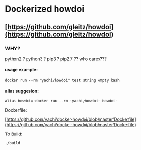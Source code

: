 # Dockerized howdoi
## [https://github.com/gleitz/howdoi](https://github.com/gleitz/howdoi)

### WHY?

python2 ? python3 ? pip3 ? pip2.7 ?? who cares???

#### usage example:

```
docker run --rm "yachi/howdoi" test string empty bash
```

#### alias suggesion:

```
alias howdoi='docker run --rm "yachi/howdoi" howdoi'
```

Dockerfile:

[https://github.com/yachi/docker-howdoi/blob/master/Dockerfile](https://github.com/yachi/docker-howdoi/blob/master/Dockerfile)

To Build:

```
./build
```

